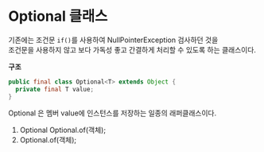# Optional 클래스  
기존에는 조건문 ```if()```를 사용하여 NullPointerException 검사하던 것을       
조건문을 사용하지 않고 보다 가독성 좋고 간결하게 처리할 수 있도록 하는 클래스이다.        
   
**구조**   
```java
public final class Optional<T> extends Object {
  private final T value;
}
``` 
Optional 은 멤버 value에 인스턴스를 저장하는 일종의 래퍼클래스이다.      
  
1. Optional Optional.of(객체);
2. Optional.of(객체);


